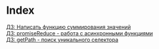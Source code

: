 # Index

[ДЗ: Написать функцию суммирования значений](./1)  
[ДЗ: promiseReduce - работа с асинхронными функциями](./2)  
[ДЗ: getPath - поиск уникального селектора](./3)
